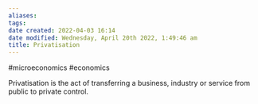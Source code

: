 ```yaml
---
aliases: 
tags: 
date created: 2022-04-03 16:14
date modified: Wednesday, April 20th 2022, 1:49:46 am
title: Privatisation
---
```


#microeconomics #economics

Privatisation is the act of transferring a business, industry or service from public to private control.
